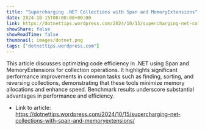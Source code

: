```yaml
---
title: "Supercharging .NET Collections with Span and MemoryExtensions"
date: 2024-10-15T08:00:00+00:00
link: https://dotnettips.wordpress.com/2024/10/15/supercharging-net-collections-with-span-and-memoryextensions/
showShare: false
showReadTime: false
thumbnail: images/dotnet.png
tags: ["dotnettips.wordpress.com"]
---
```

This article discusses optimizing code efficiency in .NET using Span and MemoryExtensions for collection operations. It highlights significant performance improvements in common tasks such as finding, sorting, and reversing collections, demonstrating that these tools minimize memory allocations and enhance speed. Benchmark results underscore substantial advantages in performance and efficiency.

- Link to article: https://dotnettips.wordpress.com/2024/10/15/supercharging-net-collections-with-span-and-memoryextensions/
